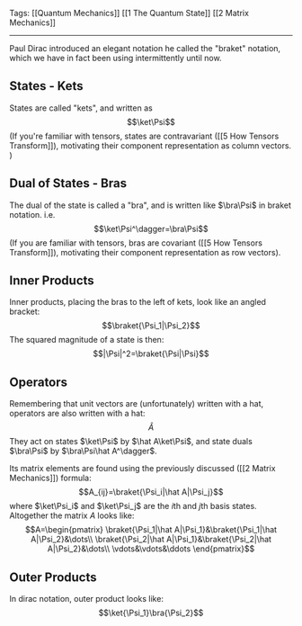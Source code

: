Tags: [[Quantum Mechanics]] [[1 The Quantum State]] [[2 Matrix Mechanics]]
___
Paul Dirac introduced an elegant notation he called the "braket" notation, which we have in fact been using intermittently until now. 
## States - Kets
States are called "kets", and written as $$\ket\Psi$$ (If you're familiar with tensors, states are contravariant ([[5 How Tensors Transform]]), motivating their component representation as column vectors. )
## Dual of States - Bras
The dual of the state is called a "bra", and is written like $\bra\Psi$ in braket notation. i.e. 
$$\ket\Psi^\dagger=\bra\Psi$$(If you are familiar with tensors, bras are covariant ([[5 How Tensors Transform]]), motivating their component representation as row vectors). 
## Inner Products
Inner products, placing the bras to the left of kets, look like an angled bracket:
$$\braket{\Psi_1|\Psi_2}$$
The squared magnitude of a state is then:
$$|\Psi|^2=\braket{\Psi|\Psi}$$
## Operators
Remembering that unit vectors are (unfortunately) written with a hat, operators are also written with a hat: $$\hat A$$
They act on states $\ket\Psi$ by $\hat A\ket\Psi$, and state duals $\bra\Psi$ by $\bra\Psi\hat A^\dagger$.

Its matrix elements are found using the previously discussed ([[2 Matrix Mechanics]]) formula:
$$A_{ij}=\braket{\Psi_i|\hat A|\Psi_j}$$
where $\ket\Psi_i$ and $\ket\Psi_j$ are the $i$th and $j$th basis states. Altogether the matrix $A$ looks like:
$$A=\begin{pmatrix} \braket{\Psi_1|\hat A|\Psi_1}&\braket{\Psi_1|\hat A|\Psi_2}&\dots\\
\braket{\Psi_2|\hat A|\Psi_1}&\braket{\Psi_2|\hat A|\Psi_2}&\dots\\
\vdots&\vdots&\ddots
\end{pmatrix}$$
## Outer Products
In dirac notation, outer product looks like:
$$\ket{\Psi_1}\bra{\Psi_2}$$
